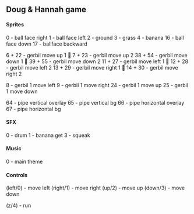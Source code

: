 ## Doug & Hannah game

#### Sprites

0 - ball face right
1 - ball face left
2 - ground
3 - grass
4 - banana
16 - ball face down
17 - ballface backward

6 + 22 - gerbil move up 1 🐁
7 + 23 - gerbil move up 2
38 + 54 - gerbil move down 1 🐁
39 + 55 - gerbil move down 2
11 + 27 - gerbil move left 1 🐁
12 + 28 - gerbil move left 2 
13 + 29 - gerbil move right 1 🐁
14 + 30 - gerbil move right 2

8 - gerbil 1 move left
9 - gerbil 1 move right
24 - gerbil 1 move up
25 - gerbil 1 move down

64 - pipe vertical overlay
65 - pipe vertical bg
66 - pipe horizontal overlay
67 - pipe horizontal bg

#### SFX

0 - drum
1 - banana get
3 - squeak

#### Music

0 - main theme

#### Controls

(left/0) - move left
(right/1) - move right
(up/2) - move up
(down/3) - move down

(z/4) - run
